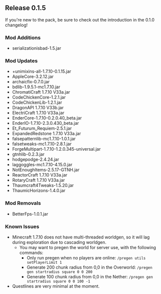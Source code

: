 ## Release 0.1.5

If you're new to the pack, be sure to check out the introduction in the 0.1.0 changelog!

### Mod Additions
- serializationisbad-1.5.jar
### Mod Updates
- +unimixins-all-1.7.10-0.1.15.jar
- AppleCore-3.2.12.jar
- archaicfix-0.7.0.jar
- bdlib-1.9.5.1-mc1.7.10.jar
- ChromatiCraft 1.7.10 V33a.jar
- CodeChickenCore-1.2.1.jar
- CodeChickenLib-1.2.1.jar
- DragonAPI 1.7.10 V33b.jar
- ElectriCraft 1.7.10 V33a.jar
- EnderCore-1.7.10-0.2.0.40_beta.jar
- EnderIO-1.7.10-2.3.0.430_beta.jar
- Et_Futurum_Requiem-2.5.1.jar
- ExpandedRedstone 1.7.10 V33a.jar
- falsepatternlib-mc1.7.10-1.0.1.jar
- falsetweaks-mc1.7.10-2.8.1.jar
- ForgeMultipart-1.7.10-1.2.0.345-universal.jar
- gtnhlib-0.2.3.jar
- hodgepodge-2.4.24.jar
- laggoggles-mc1.7.10-4.15.0.jar
- NotEnoughItems-2.5.17-GTNH.jar
- ReactorCraft 1.7.10 V33a.jar
- RotaryCraft 1.7.10 V33a.jar
- Thaumcraft4Tweaks-1.5.20.jar
- ThaumicHorizons-1.4.0.jar
### Mod Removals
- BetterFps-1.0.1.jar

### Known Issues
- Minecraft 1.7.10 does not have multi-threaded worldgen, so it will lag during exploration due to cascading worldgen.
    - You may want to pregen the world for server use, with the following commands:
        - Only run pregen when no players are online: `/pregen utils setPlayerLimit 1`
        - Generate 200 chunk radius from 0,0 in the Overworld: `/pregen gen startradius square 0 0 200`
        - Generate 100 chunk radius from 0,0 in the Nether: `/pregen gen startradius square 0 0 100 -1`
- Questlines are very minimal at the moment.
